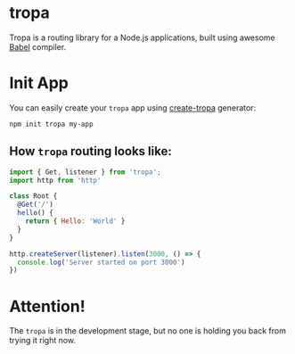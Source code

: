 # tropa

Tropa is a routing library for a Node.js applications, built using awesome [Babel](https://github.com/babel/babel) compiler.

# Init App

You can easily create your `tropa` app using [create-tropa](https://www.npmjs.com/package/create-tropa) generator:

```shell
npm init tropa my-app
```

## How `tropa` routing looks like:

```js
import { Get, listener } from 'tropa';
import http from 'http'

class Root {
  @Get('/')
  hello() {
    return { Hello: 'World' }
  }
}

http.createServer(listener).listen(3000, () => {
  console.log('Server started on port 3000')
})
```

# Attention!
The `tropa` is in the development stage, but no one is holding you back from trying it right now.
